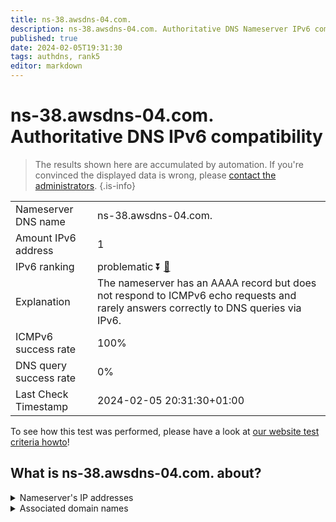```yaml
---
title: ns-38.awsdns-04.com.
description: ns-38.awsdns-04.com. Authoritative DNS Nameserver IPv6 compatibility
published: true
date: 2024-02-05T19:31:30
tags: authdns, rank5
editor: markdown
---
```


# ns-38.awsdns-04.com. Authoritative DNS IPv6 compatibility

> The results shown here are accumulated by automation. If you're convinced the displayed data is wrong, please [contact the administrators](/howto/chat). 
{.is-info}




|   |   |
| - | - |
| Nameserver DNS name | ns-38.awsdns-04.com.
| Amount IPv6 address | 1
| IPv6 ranking | problematic :arrow_double_down: [🔗](/howto/ranking) |
| Explanation | The nameserver has an AAAA record but does not respond to ICMPv6 echo requests and rarely answers correctly to DNS queries via IPv6. |
| ICMPv6 success rate | 100%|
| DNS query success rate | 0% |
| Last Check Timestamp | 2024-02-05 20:31:30+01:00 |

To see how this test was performed, please have a look at [our website test criteria howto](/howto/testcriteria/authdns)!


## What is ns-38.awsdns-04.com. about?




<details>
<summary>Nameserver's IP addresses</summary>

2600:9000:5300:2600::1

</details>



<details>
<summary>Associated domain names</summary>

www.hannover-rueck.de

</details>
